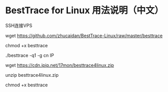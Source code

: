 # BestTrace for Linux 用法说明（中文）
SSH连接VPS

wget https://github.com/zhucaidan/BestTrace-Linux/raw/master/besttrace

chmod +x besttrace

./besttrace -q1 -g cn IP
 
 
wget https://cdn.ipip.net/17mon/besttrace4linux.zip

unzip besttrace4linux.zip

chmod +x besttrace
